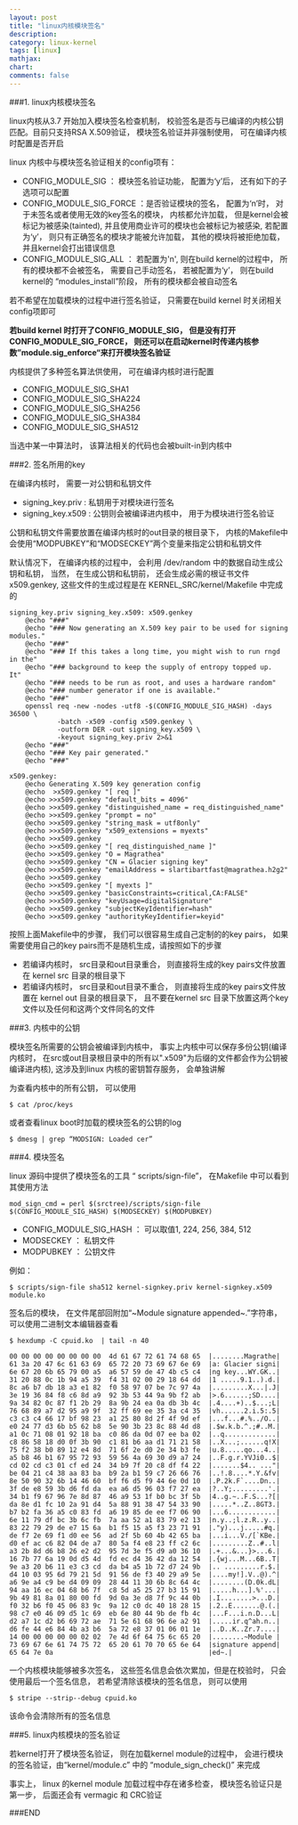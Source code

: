 ```yaml
---
layout: post
title: "linux内核模块签名"
description: 
category: linux-kernel
tags: [linux]
mathjax: 
chart:
comments: false
---
```


###1. linux内核模块签名

linux内核从3.7 开始加入模块签名检查机制， 校验签名是否与已编译的内核公钥匹配。目前只支持RSA X.509验证， 模块签名验证并非强制使用， 可在编译内核时配置是否开启

linux 内核中与模块签名验证相关的config项有：  

+ CONFIG_MODULE_SIG ： 模块签名验证功能， 配置为‘y’后， 还有如下的子选项可以配置
+ CONFIG_MODULE_SIG_FORCE ：是否验证模块的签名， 配置为‘n’时， 对于未签名或者使用无效的key签名的模块， 内核都允许加载， 但是kernel会被标记为被感染(tainted), 并且使用商业许可的模块也会被标记为被感染, 若配置为‘y’， 则只有正确签名的模块才能被允许加载， 其他的模块将被拒绝加载， 并且kernel会打出错误信息  
+ CONFIG_MODULE_SIG_ALL ： 若配置为'n', 则在build kernel的过程中， 所有的模块都不会被签名， 需要自己手动签名， 若被配置为‘y’， 则在build kernel的 “modules_install”阶段， 所有的模块都会被自动签名  

若不希望在加载模块的过程中进行签名验证， 只需要在build kernel 时关闭相关config项即可
  
**若build kernel 时打开了CONFIG_MODULE_SIG， 但是没有打开CONFIG_MODULE_SIG_FORCE， 则还可以在启动kernel时传递内核参数”module.sig_enforce“来打开模块签名验证**

内核提供了多种签名算法供使用， 可在编译内核时进行配置  

+ CONFIG_MODULE_SIG_SHA1
+ CONFIG_MODULE_SIG_SHA224
+ CONFIG_MODULE_SIG_SHA256
+ CONFIG_MODULE_SIG_SHA384
+ CONFIG_MODULE_SIG_SHA512

当选中某一中算法时， 该算法相关的代码也会被built-in到内核中

###2. 签名所用的key

在编译内核时， 需要一对公钥和私钥文件

+ signing_key.priv : 私钥用于对模块进行签名
+ signing_key.x509 : 公钥则会被编译进内核中， 用于为模块进行签名验证

公钥和私钥文件需要放置在编译内核时的out目录的根目录下， 内核的Makefile中会使用“MODPUBKEY”和“MODSECKEY”两个变量来指定公钥和私钥文件

默认情况下， 在编译内核的过程中， 会利用 /dev/random 中的数据自动生成公钥和私钥， 当然， 在生成公钥和私钥前， 还会生成必需的根证书文件 x509.genkey, 这些文件的生成过程是在 KERNEL_SRC/kernel/Makefile 中完成的  

    signing_key.priv signing_key.x509: x509.genkey
        @echo "###"
        @echo "### Now generating an X.509 key pair to be used for signing modules."
        @echo "###"
        @echo "### If this takes a long time, you might wish to run rngd in the"
        @echo "### background to keep the supply of entropy topped up.  It"
        @echo "### needs to be run as root, and uses a hardware random"
        @echo "### number generator if one is available."
        @echo "###"
        openssl req -new -nodes -utf8 -$(CONFIG_MODULE_SIG_HASH) -days 36500 \
                -batch -x509 -config x509.genkey \
                -outform DER -out signing_key.x509 \
                -keyout signing_key.priv 2>&1
        @echo "###"
        @echo "### Key pair generated."
        @echo "###"

    x509.genkey:
        @echo Generating X.509 key generation config
        @echo  >x509.genkey "[ req ]"
        @echo >>x509.genkey "default_bits = 4096"
        @echo >>x509.genkey "distinguished_name = req_distinguished_name"
        @echo >>x509.genkey "prompt = no"
        @echo >>x509.genkey "string_mask = utf8only"
        @echo >>x509.genkey "x509_extensions = myexts"
        @echo >>x509.genkey
        @echo >>x509.genkey "[ req_distinguished_name ]"
        @echo >>x509.genkey "O = Magrathea"
        @echo >>x509.genkey "CN = Glacier signing key"
        @echo >>x509.genkey "emailAddress = slartibartfast@magrathea.h2g2"
        @echo >>x509.genkey
        @echo >>x509.genkey "[ myexts ]"
        @echo >>x509.genkey "basicConstraints=critical,CA:FALSE"
        @echo >>x509.genkey "keyUsage=digitalSignature"
        @echo >>x509.genkey "subjectKeyIdentifier=hash"
        @echo >>x509.genkey "authorityKeyIdentifier=keyid"

按照上面Makefile中的步骤， 我们可以很容易生成自己定制的的key pairs， 如果需要使用自己的key pairs而不是随机生成，请按照如下的步骤

+ 若编译内核时， src目录和out目录重合， 则直接将生成的key pairs文件放置在 kernel src 目录的根目录下
+ 若编译内核时， src目录和out目录不重合， 则直接将生成的key pairs文件放置在 kernel out 目录的根目录下， 且不要在kernel src 目录下放置这两个key文件以及任何和这两个文件同名的文件

###3. 内核中的公钥

模块签名所需要的公钥会被编译到内核中， 事实上内核中可以保存多份公钥(编译内核时， 在src或out目录根目录中的所有以".x509"为后缀的文件都会作为公钥被编译进内核), 这涉及到linux 内核的密钥暂存服务， 会单独讲解

为查看内核中的所有公钥， 可以使用

    $ cat /proc/keys
    
或者查看linux boot时加载的模块签名的公钥的log

    $ dmesg | grep “MODSIGN: Loaded cer”
    
###4. 模块签名

linux 源码中提供了模块签名的工具 “ scripts/sign-file”， 在Makefile 中可以看到其使用方法

    mod_sign_cmd = perl $(srctree)/scripts/sign-file $(CONFIG_MODULE_SIG_HASH) $(MODSECKEY) $(MODPUBKEY)
    
 + CONFIG_MODULE_SIG_HASH ：  可以取值1, 224, 256, 384, 512
 + MODSECKEY ： 私钥文件
 + MODPUBKEY ： 公钥文件
 
 例如：
    
    $ scripts/sign-file sha512 kernel-signkey.priv kernel-signkey.x509 module.ko
    
签名后的模块， 在文件尾部回附加“~Module signature appended~.”字符串， 可以使用二进制文本编辑器查看

    $ hexdump -C cpuid.ko  | tail -n 40

    00 00 00 00 00 00 00 00  4d 61 67 72 61 74 68 65  |........Magrathe|
    61 3a 20 47 6c 61 63 69  65 72 20 73 69 67 6e 69  |a: Glacier signi|
    6e 67 20 6b 65 79 00 a5  a6 57 59 de 47 4b c5 c4  |ng key...WY.GK..|
    31 20 88 0c 1b 94 a5 39  f4 31 02 00 29 18 64 dd  |1 .....9.1..).d.|
    8c a6 b7 db 18 a3 e1 82  f0 58 97 07 be 7c 97 4a  |.........X...|.J|
    3e 19 36 84 f8 c6 8d a9  92 3b 53 44 9a 9b f2 ab  |>.6......;SD....|
    9a 34 82 0c 87 f1 2b 29  8a 9b 24 ea 0a db 3b 4c  |.4....+)..$...;L|
    76 68 89 a7 d2 95 a9 9f  32 ff 69 ee 35 3a c4 35  |vh......2.i.5:.5|
    c3 c3 c4 66 17 bf 98 23  a1 25 80 8d 2f 4f 9d ef  |...f...#.%../O..|
    e0 24 77 d3 6b b5 62 b8  5e 90 3b 23 8c 88 4d d8  |.$w.k.b.^.;#..M.|
    a1 0c 71 08 01 92 18 ba  c0 86 da 0d 07 ee ba 02  |..q.............|
    c8 86 58 18 d0 0f 3b 90  c1 81 b6 aa d1 71 21 58  |..X...;......q!X|
    75 f2 38 b0 89 12 e4 8d  71 6f 2e d0 2e 34 b3 fe  |u.8.....qo...4..|
    a5 b8 46 b1 67 95 72 93  59 56 4a 69 30 d9 a7 24  |..F.g.r.YVJi0..$|
    cd 02 cd c3 01 cf ed 24  34 b9 7f 20 c8 df f4 22  |.......$4.. ..."|
    be 04 21 c4 38 aa 83 ba  b9 2a b1 59 c7 26 66 76  |..!.8....*.Y.&fv|
    8e 50 90 32 6b 14 46 60  bf f6 d5 f9 44 6e 0d 10  |.P.2k.F`....Dn..|
    3f de e8 59 3b d6 fd da  ea a6 d5 96 03 f7 27 ea  |?..Y;.........'.|
    34 b1 f9 67 96 7e 8d 87  46 a9 53 1f b0 bc 3f 5b  |4..g.~..F.S...?[|
    da 8e d1 fc 10 2a 91 d4  5a 88 91 38 47 54 33 90  |.....*..Z..8GT3.|
    b7 b2 fa 36 a5 c0 83 fd  a6 19 85 de ee f7 06 90  |...6............|
    6e 11 79 df bc 3b 6c fb  7a aa 52 a1 83 79 e2 13  |n.y..;l.z.R..y..|
    83 22 79 29 de e7 15 6a  b1 f5 15 a5 f3 23 71 91  |."y)...j.....#q.|
    de f7 2e 69 f1 d0 ee 56  ad 2f 5b 60 4b 42 65 ba  |...i...V./[`KBe.|
    d0 ef ac c6 82 04 de a7  80 5a f4 e8 23 ff c2 6c  |.........Z..#..l|
    a3 2b 8d d6 b8 26 e2 d2  95 7d 3e f5 d9 a0 36 10  |.+...&...}>...6.|
    16 7b 77 6a 19 0d d5 4d  fd ec d4 36 42 da 12 54  |.{wj...M...6B..T|
    9e a3 20 b6 11 e3 c3 cd  da b4 a5 1b 72 d7 24 9b  |.. .........r.$.|
    d4 10 03 95 6d 79 21 5d  91 56 de f3 40 29 a9 5e  |....my!].V..@).^|
    a6 9e a4 c9 be d4 09 09  28 44 11 30 6b 8c 64 4c  |........(D.0k.dL|
    94 aa 16 ec 04 68 b6 7f  c8 5d a5 25 27 b3 15 91  |.....h...].%'...|
    9b 49 81 8a 01 80 00 fd  9d 0a 3e d8 7f 9c 44 0b  |.I........>...D.|
    f0 32 b6 f0 45 06 83 9c  9a 12 c0 dc 40 18 28 15  |.2..E.......@.(.|
    98 c7 e0 46 09 d5 1c 69  eb 6e 80 44 9b de fb 4c  |...F...i.n.D...L|
    d2 a7 1c d2 b6 69 72 ae  71 5e 61 68 96 6e a2 91  |.....ir.q^ah.n..|
    d6 fe 44 e6 84 4b a3 b6  5a 72 e8 37 01 06 01 1e  |..D..K..Zr.7....|
    14 00 00 00 00 00 02 02  7e 4d 6f 64 75 6c 65 20  |........~Module |
    73 69 67 6e 61 74 75 72  65 20 61 70 70 65 6e 64  |signature append|
    65 64 7e 0a                                       |ed~.|
    
一个内核模块能够被多次签名， 这些签名信息会依次累加，但是在校验时， 只会使用最后一个签名信息， 若希望清除该模块的签名信息， 则可以使用

    $ stripe --strip--debug cpuid.ko
    
该命令会清除所有的签名信息

###5. linux内核模块的签名验证

若kernel打开了模块签名验证， 则在加载kernel module的过程中， 会进行模块的签名验证，由“kernel/module.c” 中的 “module_sign_check()” 来完成

事实上， linux 的kernel module 加载过程中存在诸多检查， 模块签名验证只是第一步， 后面还会有 vermagic 和 CRC验证

###END



